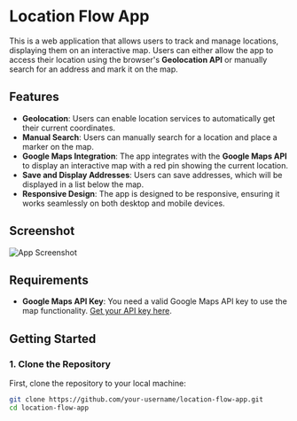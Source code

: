 # Location Flow App

This is a web application that allows users to track and manage locations, displaying them on an interactive map. Users can either allow the app to access their location using the browser's **Geolocation API** or manually search for an address and mark it on the map.

## Features
- **Geolocation**: Users can enable location services to automatically get their current coordinates.
- **Manual Search**: Users can manually search for a location and place a marker on the map.
- **Google Maps Integration**: The app integrates with the **Google Maps API** to display an interactive map with a red pin showing the current location.
- **Save and Display Addresses**: Users can save addresses, which will be displayed in a list below the map.
- **Responsive Design**: The app is designed to be responsive, ensuring it works seamlessly on both desktop and mobile devices.

## Screenshot
![App Screenshot](assets/images/your-image.jpg)

## Requirements
- **Google Maps API Key**: You need a valid Google Maps API key to use the map functionality. [Get your API key here](https://cloud.google.com/maps-platform).

## Getting Started

### 1. Clone the Repository
First, clone the repository to your local machine:

```bash
git clone https://github.com/your-username/location-flow-app.git
cd location-flow-app
